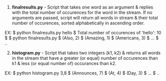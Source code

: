 1. **finalresults.py** - Script that takes one word as an argument & replies with the total number of occurences for the word in the stream. If no arguments are passed, script will return all words in stream & their total number of occurences, sorted alphabetically in ascending order.  
  
  EX: $ python finalresults.py hello
      $ Total number of occurences of 'hello': 10
      $
      $ python finalresults.py
      $ (Also, 2)
      $ (Amazing, 1)
      $ (Americans, 3)
      $   ...
      $   ..
      
2. **histogram.py** - Script that takes two integers (k1, k2) & returns all words in the stream that have a greater (or equal) number of occurences than k1 & less (or equal number of) occurances than k2.
  
  EX: $ python histogram.py 3,8
      $ (Announces, 7)
      $ (At, 4)
      $ (Day, 3)
      $   ...
      $   ..
